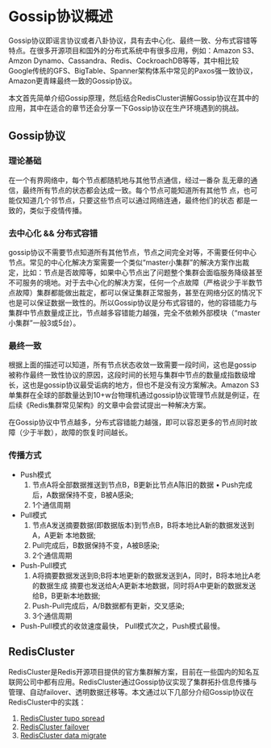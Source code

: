 # Gossip协议概述

Gossip协议即谣言协议或者八卦协议，具有去中心化、最终一致、分布式容错等特点。在很多开源项目和国外的分布式系统中有很多应用，例如：Amazon S3、Amzon Dynamo、Cassandra、Redis、CockroachDB等等，其中相比较Google传统的GFS、BigTable、Spanner架构体系中常见的Paxos强一致协议，Amazon更青睐最终一致的Gossip协议。

本文首先简单介绍Gossip原理，然后结合RedisCluster讲解Gossip协议在其中的应用，其中在适合的章节还会分享一下Gossip协议在生产环境遇到的挑战。

## Gossip协议
### 理论基础
在一个有界网络中，每个节点都随机地与其他节点通信，经过一番杂 乱无章的通信，最终所有节点的状态都会达成一致。每个节点可能知道所有其他节 点，也可能仅知道几个邻节点，只要这些节点可以通过网络连通，最终他们的状态 都是一致的，类似于疫情传播。

### 去中心化 && 分布式容错
gossip协议不需要节点知道所有其他节点，节点之间完全对等，不需要任何中心节点。常见的中心化解决方案需要一个类似“master小集群”的解决方案作出裁定，比如：节点是否故障等，如果中心节点出了问题整个集群会面临服务降级甚至不可服务的境地。对于去中心化的解决方案，任何一个点故障（严格说少于半数节点故障）集群都能做出裁定，都可以保证集群正常服务，甚至在网络分区的情况下也是可以保证数据一致性的。所以Gossip协议是分布式容错的，他的容错能力与集群中节点数量成正比，节点越多容错能力越强，完全不依赖外部模块（“master小集群”一般3或5台）。


### 最终一致
根据上面的描述可以知道，所有节点状态收敛一致需要一段时间，这也是gossip被称作最终一致性协议的原因，这段时间的长短与集群中节点的数量成指数级增长，这也是gossip协议最受诟病的地方，但也不是没有没方案解决。Amazon S3单集群在全球的部数量达到10+w台物理机通过gossip协议管理节点就是例证，在后续《Redis集群常见架构》的文章中会尝试提出一种解决方案。

在Gossip协议中节点越多，分布式容错能力越强，即可以容忍更多的节点同时故障（少于半数），故障的恢复时间越长。

### 传播方式
* Push模式
	1. 节点A将全部数据推送到节点B，B更新比节点A陈旧的数据 • Push完成后，A数据保持不变，B被A感染;
	2. 1个通信周期
* Pull模式
	1. 节点A发送摘要数据(即数据版本)到节点B，B将本地比A新的数据发送到A，A更新 本地数据;
	2. Pull完成后，B数据保持不变，A被B感染;
	3. 2个通信周期
* Push-Pull模式
	1. A将摘要数据发送到B;B将本地更新的数据发送到A，同时，B将本地比A老的数据生成 摘要也发送给A;A更新本地数据，同时将A中更新的数据发送给B，B更新本地数据;
	2. Push-Pull完成后，A/B数据都有更新，交叉感染;
	3. 3个通信周期
* Push-Pull模式的收敛速度最快， Pull模式次之，Push模式最慢。

## RedisCluster
RedisCluster是Redis开源项目提供的官方集群解方案，目前在一些国内的知名互联网公司中都有应用。RedisCluster通过Gossip协议实现了集群拓扑信息传播与管理、自动failover、透明数据迁移等。本文通过以下几部分介绍Gossip协议在RedisCluster中的实践：
1. [RedisCluster tupo spread](https://github.com/joeylichang/joeylichang.github.io/blob/master/src/distributed_protocol/gossip/ping_pong.md)
2. [RedisCluster failover](https://github.com/joeylichang/joeylichang.github.io/blob/master/src/distributed_protocol/gossip/failover.md)
3. [RedisCluster data migrate](https://github.com/joeylichang/joeylichang.github.io/blob/master/src/distributed_protocol/gossip/migrate.md)
